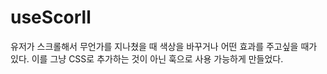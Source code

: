 # useScorll

유저가 스크롤해서 무언가를 지나쳤을 때 색상을 바꾸거나 어떤 효과를 주고싶을 때가 있다. 이를 그냥 CSS로 추가하는 것이 아닌 훅으로 사용 가능하게 만들었다.
